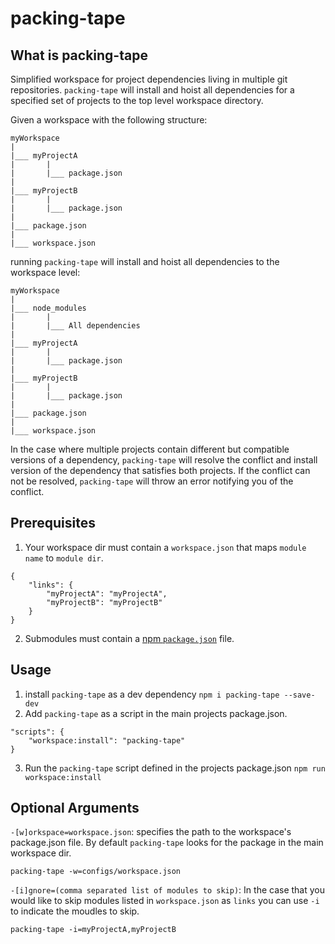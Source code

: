 # packing-tape

## What is packing-tape
Simplified workspace for project dependencies living in multiple git repositories.  `packing-tape` will install and hoist all dependencies for a specified set of projects to the top level workspace directory. 

Given a workspace with the following structure:

```
myWorkspace
|
|___ myProjectA
|       |
|       |___ package.json
|
|___ myProjectB
|       |
|       |___ package.json
|
|___ package.json
|
|___ workspace.json

```

running `packing-tape` will install and hoist all dependencies to the workspace level:

```
myWorkspace
|
|___ node_modules
|       |
|       |___ All dependencies
|
|___ myProjectA
|       |
|       |___ package.json
|
|___ myProjectB
|       |
|       |___ package.json
|
|___ package.json
|
|___ workspace.json

```

In the case where multiple projects contain different but compatible versions of a dependency, `packing-tape` will resolve the conflict and install version of the dependency that satisfies both projects.  If the conflict can not be resolved, `packing-tape` will throw an error notifying you of the conflict. 


## Prerequisites 
1. Your workspace dir must contain a `workspace.json` that maps `module name` to `module dir`.

```
{
    "links": {
        "myProjectA": "myProjectA",
        "myProjectB": "myProjectB"
    }
}
```
2. Submodules must contain a [npm `package.json`](https://docs.npmjs.com/files/package.json) file.

## Usage

1. install `packing-tape` as a dev dependency `npm i packing-tape --save-dev`
2. Add `packing-tape` as a script in the main projects package.json. 
```
"scripts": {
    "workspace:install": "packing-tape"
}
```
3. Run the `packing-tape` script defined in the projects package.json 
`npm run workspace:install`

## Optional Arguments
`-[w]orkspace=workspace.json`: specifies the path to the workspace's package.json file.  By default `packing-tape` looks for the package in the main workspace dir.

```packing-tape -w=configs/workspace.json```

`-[i]gnore=(comma separated list of modules to skip)`: In the case that you would like to skip modules listed in `workspace.json` as `links` you can use `-i` to indicate the moudles to skip.

```packing-tape -i=myProjectA,myProjectB```